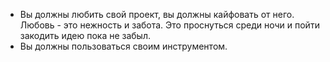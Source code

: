 * Вы должны любить свой проект, вы должны кайфовать от него.
	Любовь - это нежность и забота. Это проснуться среди ночи и пойти закодить идею пока не забыл.
* Вы должны пользоваться своим инструментом. 